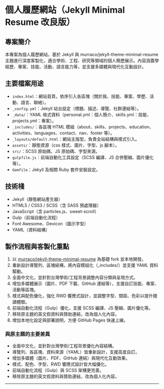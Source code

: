 # 個人履歷網站（Jekyll Minimal Resume 改良版）

## 專案簡介
本專案為個人履歷網站，基於 Jekyll 與 murraco/jekyll-theme-minimal-resume 主題進行深度客製化，適合學術、工程、研究等領域的個人簡歷展示。內容涵蓋學經歷、專案、技能、活動、語言能力等，並支援多媒體與現代化互動設計。

## 主要檔案用途
- `index.html`：網站首頁，依序引入各區塊（關於我、技能、專案、學歷、活動、語言、聯絡）。
- `_config.yml`：Jekyll 站台設定（標題、描述、導覽、社群連結等）。
- `_data/`：YAML 格式資料（personal.yml：個人簡介、skills.yml：技能、projects.yml：專案）。
- `_includes/`：各區塊 HTML 模組（about、skills、projects、education、activities、languages、contact、nav、footer 等）。
- `_layouts/default.html`：網站主版型，負責全站結構與樣式引入。
- `assets/`：靜態資源（css 樣式、圖片、字型、js 腳本）。
- `src/`：SCSS 原始碼、JS 原始碼、字型來源。
- `gulpfile.js`：前端自動化工具設定（SCSS 編譯、JS 合併壓縮、圖片優化等）。
- `Gemfile`：Jekyll 及相關 Ruby 套件安裝設定。

## 技術棧
- Jekyll（靜態網站產生器）
- HTML5 / CSS3 / SCSS（含 SASS 預處理器）
- JavaScript（含 particles.js、sweet-scroll）
- Gulp（前端自動化流程）
- Font Awesome、Devicon（圖示字型）
- YAML（資料結構）

## 製作流程與客製化重點
1. 以 [murraco/jekyll-theme-minimal-resume](https://github.com/murraco/jekyll-theme-minimal-resume) 為基礎 fork 並本地開發。
2. 重新設計導覽列、區塊結構，將內容模組化（_includes/）並支援 YAML 資料驅動。
3. 全面中文化，並針對台灣學術/工程背景調整內容分類與呈現方式。
4. 增加多媒體展示（圖片、PDF 下載、GitHub 連結等），支援自訂技能、專案、活動等區塊。
5. 樣式與配色優化，強化 RWD 響應式設計，並調整字型、間距、色彩以提升閱讀體驗。
6. 前端自動化流程（Gulp）優化，支援 SCSS 編譯、JS 壓縮、圖片優化等。
7. 移除原主題的英文假資料與贊助連結，改為個人化內容。
8. 增加本地化設定與部署說明，方便 GitHub Pages 快速上線。

### 與原主題的主要差異
- 全面中文化，並針對台灣學術/工程背景優化內容結構。
- 導覽列、各區塊、資料來源（YAML）皆重新設計，支援高度自訂。
- 增加多媒體（圖片、PDF、GitHub 連結）與現代化互動效果。
- 樣式、配色、字型、RWD 響應式設計皆大幅優化。
- 前端自動化流程（Gulp）與 SCSS 架構更完善。
- 移除原主題的英文假資料與贊助連結，改為個人化內容。

---

